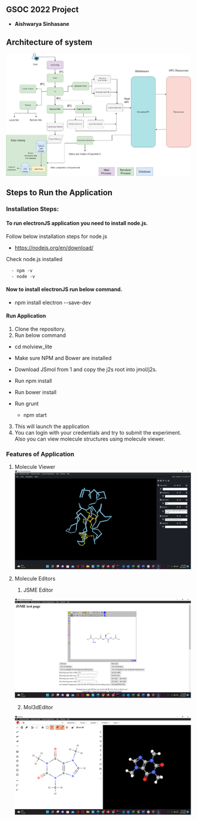 ## GSOC 2022 Project

- **Aishwarya Sinhasane**

## Architecture of system 

![architecture](https://github.com/aishwaryasinhasane/airavata-sandbox/blob/master/gsoc2022/seagrid-rich-client/Images/Modified_SeaGrid_Overview%20(2).png)

## Steps to Run the Application
### Installation Steps:

#### To run electronJS application you need to install node.js. 
   Follow below installation steps for node.js 

   - https://nodejs.org/en/download/
   
   Check node.js installed 
   
      - npm -v
      - node -v

#### Now to install electronJS run below command. 

   - npm install electron --save-dev

#### Run Application
1. Clone the repository. 
2. Run below command 

- cd molview_lite
- Make sure NPM and Bower are installed
- Download JSmol from 1 and copy the j2s root into jmol/j2s.
- Run npm install
- Run bower install
- Run grunt
   
   - npm start
3. This will launch the application 
4. You can login with your credentials and try to submit the experiment. Also you can view molecule structures using molecule viewer. 

### Features of Application 
1. Molecule Viewer
   ![NGL](https://github.com/aishwaryasinhasane/airavata-sandbox/blob/master/gsoc2022/seagrid-rich-client/Images/nglviewer.png)

2. Molecule Editors 
   
   1. JSME Editor 

   ![JSME](https://github.com/aishwaryasinhasane/airavata-sandbox/blob/master/gsoc2022/seagrid-rich-client/Images/jsme.png)

   2. Mol3dEditor 

   ![Mol3dEditor](https://github.com/aishwaryasinhasane/airavata-sandbox/blob/master/gsoc2022/seagrid-rich-client/Images/Mol3dEditor.png)



